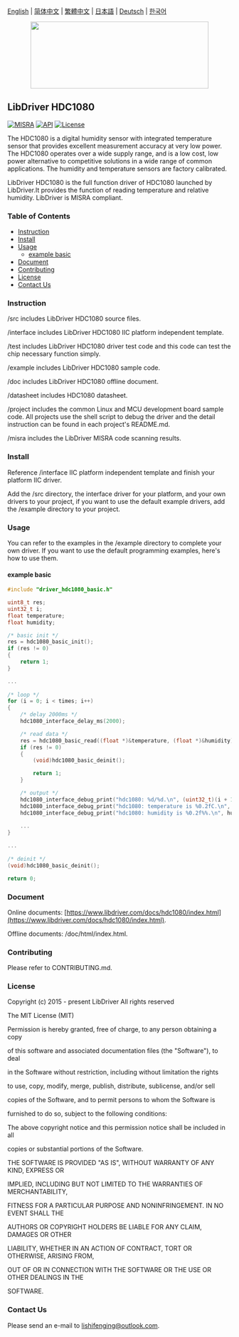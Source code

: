 [English](/README.md) | [ 简体中文](/README_zh-Hans.md) | [繁體中文](/README_zh-Hant.md) | [日本語](/README_ja.md) | [Deutsch](/README_de.md) | [한국어](/README_ko.md)

<div align=center>
<img src="/doc/image/logo.svg" width="400" height="150"/>
</div>

## LibDriver HDC1080

[![MISRA](https://img.shields.io/badge/misra-compliant-brightgreen.svg)](/misra/README.md) [![API](https://img.shields.io/badge/api-reference-blue.svg)](https://www.libdriver.com/docs/hdc1080/index.html) [![License](https://img.shields.io/badge/license-MIT-brightgreen.svg)](/LICENSE)

The HDC1080 is a digital humidity sensor with integrated temperature sensor that provides excellent measurement accuracy at very low power. The HDC1080 operates over a wide supply range, and is a low cost, low power alternative to competitive solutions in a wide range of common applications. The humidity and temperature sensors are factory calibrated.

LibDriver HDC1080 is the full function driver of HDC1080 launched by LibDriver.It provides the function of reading temperature and relative humidity. LibDriver is MISRA compliant.

### Table of Contents

  - [Instruction](#Instruction)
  - [Install](#Install)
  - [Usage](#Usage)
    - [example basic](#example-basic)
  - [Document](#Document)
  - [Contributing](#Contributing)
  - [License](#License)
  - [Contact Us](#Contact-Us)

### Instruction

/src includes LibDriver HDC1080 source files.

/interface includes LibDriver HDC1080 IIC platform independent template.

/test includes LibDriver HDC1080 driver test code and this code can test the chip necessary function simply.

/example includes LibDriver HDC1080 sample code.

/doc includes LibDriver HDC1080 offline document.

/datasheet includes HDC1080 datasheet.

/project includes the common Linux and MCU development board sample code. All projects use the shell script to debug the driver and the detail instruction can be found in each project's README.md.

/misra includes the LibDriver MISRA code scanning results.

### Install

Reference /interface IIC platform independent template and finish your platform IIC driver.

Add the /src directory, the interface driver for your platform, and your own drivers to your project, if you want to use the default example drivers, add the /example directory to your project.

### Usage

You can refer to the examples in the /example directory to complete your own driver. If you want to use the default programming examples, here's how to use them.

#### example basic

```C
#include "driver_hdc1080_basic.h"

uint8_t res;
uint32_t i;
float temperature;
float humidity;

/* basic init */
res = hdc1080_basic_init();
if (res != 0)
{
    return 1;
}

...
    
/* loop */
for (i = 0; i < times; i++)
{
    /* delay 2000ms */
    hdc1080_interface_delay_ms(2000);

    /* read data */
    res = hdc1080_basic_read((float *)&temperature, (float *)&humidity);
    if (res != 0)
    {
        (void)hdc1080_basic_deinit();

        return 1;
    }

    /* output */
    hdc1080_interface_debug_print("hdc1080: %d/%d.\n", (uint32_t)(i + 1), (uint32_t)times);
    hdc1080_interface_debug_print("hdc1080: temperature is %0.2fC.\n", temperature);
    hdc1080_interface_debug_print("hdc1080: humidity is %0.2f%%.\n", humidity); 
    
    ...
}

...
    
/* deinit */
(void)hdc1080_basic_deinit();

return 0;
```

### Document

Online documents: [https://www.libdriver.com/docs/hdc1080/index.html](https://www.libdriver.com/docs/hdc1080/index.html).

Offline documents: /doc/html/index.html.

### Contributing

Please refer to CONTRIBUTING.md.

### License

Copyright (c) 2015 - present LibDriver All rights reserved



The MIT License (MIT) 



Permission is hereby granted, free of charge, to any person obtaining a copy

of this software and associated documentation files (the "Software"), to deal

in the Software without restriction, including without limitation the rights

to use, copy, modify, merge, publish, distribute, sublicense, and/or sell

copies of the Software, and to permit persons to whom the Software is

furnished to do so, subject to the following conditions: 



The above copyright notice and this permission notice shall be included in all

copies or substantial portions of the Software. 



THE SOFTWARE IS PROVIDED "AS IS", WITHOUT WARRANTY OF ANY KIND, EXPRESS OR

IMPLIED, INCLUDING BUT NOT LIMITED TO THE WARRANTIES OF MERCHANTABILITY,

FITNESS FOR A PARTICULAR PURPOSE AND NONINFRINGEMENT. IN NO EVENT SHALL THE

AUTHORS OR COPYRIGHT HOLDERS BE LIABLE FOR ANY CLAIM, DAMAGES OR OTHER

LIABILITY, WHETHER IN AN ACTION OF CONTRACT, TORT OR OTHERWISE, ARISING FROM,

OUT OF OR IN CONNECTION WITH THE SOFTWARE OR THE USE OR OTHER DEALINGS IN THE

SOFTWARE. 

### Contact Us

Please send an e-mail to lishifenging@outlook.com.